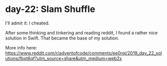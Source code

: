 # day-22: Slam Shuffle

I'll admit it: I cheated. 

After some thinking and tinkering and reading reddit, I found a rather nice 
solution in Swift. That became the base of my solution.

More info here: https://www.reddit.com/r/adventofcode/comments/ee0rqi/2019_day_22_solutions/fbst6qf?utm_source=share&utm_medium=web2x
